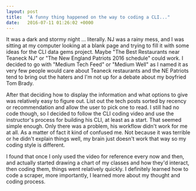 ```yaml
---
layout: post
title:  "A funny thing happened on the way to coding a CLI..."
date:   2016-07-11 01:26:02 +0000
---
```



It was a dark and stormy night ... literally. NJ was a rainy mess, and I was sitting at my computer looking at a blank page and trying to fill it with some ideas for the CLI data gems project. Maybe "The Best Restaurants near Teaneck NJ" or "The New England Patriots 2016 schedule" could work. I decided to go with "Medium Tech Feed" or "Medium Well" as I named it as very few people would care about Teaneck restaurants and the NE Patriots tend to bring out the haters and I'm not up for a debate about my boyfried Tom Brady. 

After that deciding how to display the information and what options to give was relatively easy to figure out. List out the tech posts sorted by recency or recommendation and allow the user to pick one to read. I still had no code though, so I decided to follow the CLI coding video and use the instructor's process for building his CLI, at least as a start. That seemed simple enough. Only there was a problem, his workflow didn't work for me at all. As a matter of fact it kind of confused me. Not because it was terrible or he didn't explain things well, my brain just doesn't work that way so my coding style is different. 

I found that once I only used the video for reference every now and then, and actually started drawing a chart of my classes and how they'd interact, then coding them, things went relatively quickly. I definitely learned how to code a scraper, more importantly, I learned more about my thought and coding process.


